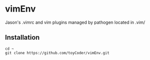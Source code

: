 vimEnv
======

Jason's .vimrc and vim plugins managed by pathogen located in .vim/

Installation
------

```
cd ~
git clone https://github.com/toyCoder/vimEnv.git
```

